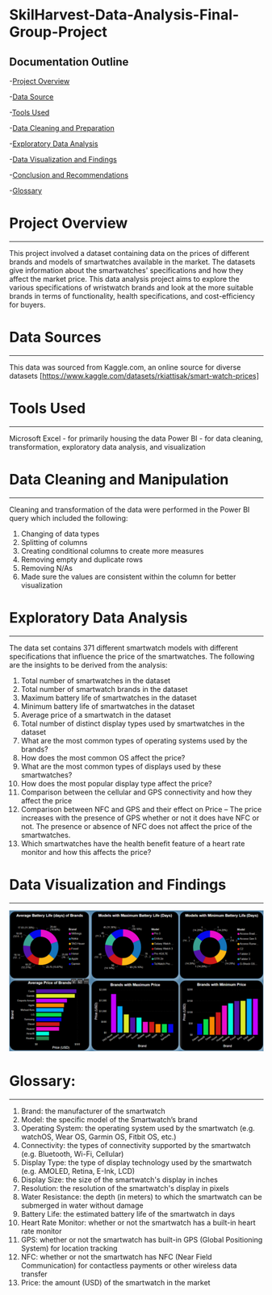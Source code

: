 # SkilHarvest-Data-Analysis-Final-Group-Project

**Documentation Outline**
---

-[Project Overview](#project-overview)

-[Data Source](#data-source)

-[Tools Used](#tools-used)

-[Data Cleaning and Preparation](#data-cleaning-and-preparation)

-[Exploratory Data Analysis](#exploratory-data-analysis)

-[Data Visualization and Findings](#data-visualization-and-findings)

-[Conclusion and Recommendations](#conclusion-and-recommendations)

-[Glossary](#glossary)

# Project Overview
---

This project involved a dataset containing data on the prices of different brands and models of smartwatches available in the market. The datasets give information about the smartwatches' specifications and how they affect the market price. This data analysis project aims to explore the various specifications of wristwatch brands and look at the more suitable brands in terms of functionality, health specifications, and cost-efficiency for buyers.

# Data Sources
---
This data was sourced from Kaggle.com, an online source for diverse datasets [https://www.kaggle.com/datasets/rkiattisak/smart-watch-prices]

# Tools Used
--- 
Microsoft Excel - for primarily housing the data
Power BI - for data cleaning, transformation, exploratory data analysis, and visualization

# Data Cleaning and Manipulation
---
Cleaning and transformation of the data were performed in the Power BI query which included the following:

1. Changing of data types
2. Splitting of columns
3. Creating conditional columns to create more measures
4. Removing empty and duplicate rows
5. Removing N/As
7. Made sure the values are consistent within the column for better visualization

# Exploratory Data Analysis
---

The data set contains 371 different smartwatch models with different specifications that influence the price of the smartwatches. The following are the insights to be derived from the analysis:

1.	Total number of smartwatches in the dataset
2.	Total number of smartwatch brands in the dataset
3.	Maximum battery life of smartwatches in the dataset
4.	Minimum battery life of smartwatches in the dataset
5.	Average price of a smartwatch in the dataset
6.	Total number of distinct display types used by smartwatches in the dataset
7.	What are the most common types of operating systems used by the brands?
8.	How does the most common OS affect the price?
9.	What are the most common types of displays used by these smartwatches?
10.	How does the most popular display type affect the price?
11.	Comparison between the cellular and GPS connectivity and how they affect the price
12.	Comparison between NFC and GPS and their effect on Price – The price increases with the presence of GPS whether or not it does have NFC or not. The presence or absence of NFC does not affect the price of the smartwatches.
13.	Which smartwatches have the health benefit feature of a heart rate monitor and how this affects the price?

# Data Visualization and Findings
---
![](GroupProjectViz2.png)

# Glossary:
---

1. Brand: the manufacturer of the smartwatch
2. Model: the specific model of the Smartwatch’s brand
3. Operating System: the operating system used by the smartwatch (e.g. watchOS, Wear OS, Garmin OS, Fitbit OS, etc.)
4. Connectivity: the types of connectivity supported by the smartwatch (e.g. Bluetooth, Wi-Fi, Cellular)
5. Display Type: the type of display technology used by the smartwatch (e.g. AMOLED, Retina, E-Ink, LCD)
6. Display Size: the size of the smartwatch's display in inches
7. Resolution: the resolution of the smartwatch's display in pixels
8. Water Resistance: the depth (in meters) to which the smartwatch can be submerged in water without damage
9. Battery Life: the estimated battery life of the smartwatch in days
10. Heart Rate Monitor: whether or not the smartwatch has a built-in heart rate monitor
11. GPS: whether or not the smartwatch has built-in GPS (Global Positioning System) for location tracking
12. NFC: whether or not the smartwatch has NFC (Near Field Communication) for contactless payments or other wireless data transfer
13. Price: the amount (USD) of the smartwatch in the market
